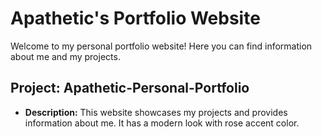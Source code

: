 # Apathetic's Portfolio Website

Welcome to my personal portfolio website! Here you can find information about me and my projects.

## Project: Apathetic-Personal-Portfolio

- **Description:** This website showcases my projects and provides information about me. It has a modern look with rose accent color.
